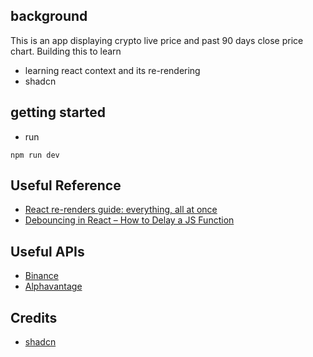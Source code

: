 ## background
This is an app displaying crypto live price and past 90 days close price chart. Building this to learn
- learning react context and its re-rendering
- shadcn

## getting started
- run 
```
npm run dev
```

## Useful Reference
- [React re-renders guide: everything, all at once](https://www.developerway.com/posts/react-re-renders-guide#part7.1)
- [Debouncing in React – How to Delay a JS Function](https://www.freecodecamp.org/news/debouncing-explained/) 

## Useful APIs
- [Binance](http://localhost:3000/api/binance)
- [Alphavantage](http://localhost:3000/api/alphavantage)

## Credits
- [shadcn](https://ui.shadcn.com/)
